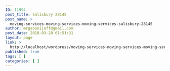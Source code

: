 ```yaml
---
ID: 11994
post_title: Salisbury 28145
post_name: >
  moving-services-moving-services-moving-services-salisbury-28145
author: mrgabonijeff@gmail.com
post_date: 2018-03-28 01:51:31
layout: page
link: >
  http://localhost/wordpress/moving-services-moving-services-moving-services-salisbury-28145/
published: true
tags: [ ]
categories: [ ]
---
```

